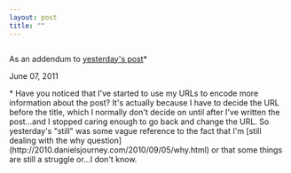 ```yaml
---
layout: post
title: ""
---
```


<img src="" title="">

As an addendum to [yesterday's post](http://2010.danielsjourney.com/2011/06/06/still.html)*

<p class="date">June 07, 2011</p>

<p class="postscript">* Have you noticed that I've started to use my URLs to encode more information about the post? It's actually because I have to decide the URL before the title, which I normally don't decide on until after I've written the post...and I stopped caring enough to go back and change the URL. So yesterday's "still" was some vague reference to the fact that I'm [still dealing with the why question](http://2010.danielsjourney.com/2010/09/05/why.html) or that some things are still a struggle or...I don't know.</p>